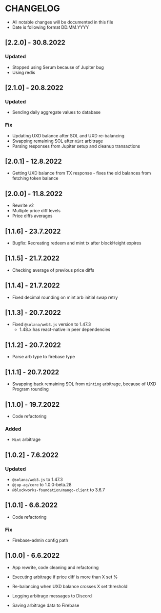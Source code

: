# CHANGELOG

- All notable changes will be documented in this file
- Date is following format DD.MM.YYYY

## [2.2.0] - 30.8.2022

### Updated

- Stopped using Serum because of Jupiter bug
- Using redis

## [2.1.0] - 20.8.2022

### Updated

- Sending daily aggregate values to database

### Fix

- Updating UXD balance after SOL and UXD re-balancing
- Swapping remaining SOL after `mint` arbitrage
- Parsing responses from Jupiter setup and cleanup transactions


## [2.0.1] - 12.8.2022

- Getting UXD balance from TX response - fixes the old balances from fetching token balance

## [2.0.0] - 11.8.2022

- Rewrite v2
- Multiple price diff levels
- Price diffs averages

## [1.1.6] - 23.7.2022

- Bugfix: Recreating redeem and mint tx after blockHeight expires

## [1.1.5] - 21.7.2022

- Checking average of previous price diffs

## [1.1.4] - 21.7.2022

- Fixed decimal rounding on mint arb initial swap retry

## [1.1.3] - 20.7.2022

- Fixed `@solana/web3.js` version to 1.47.3
  - 1.48.x has react-native in peer dependencies

## [1.1.2] - 20.7.2022

- Parse arb type to firebase type

## [1.1.1] - 20.7.2022

- Swapping back remaining SOL from `minting` arbitrage, because of UXD Program rounding

## [1.1.0] - 19.7.2022

- Code refactoring

### Added

- `Mint` arbitrage

## [1.0.2] - 7.6.2022

### Updated

- `@solana/web3.js` to 1.47.3
- `@jup-ag/core` to 1.0.0-beta.28
- `@blockworks-foundation/mango-client` to 3.6.7

## [1.0.1] - 6.6.2022

- Code refactoring

### Fix

- Firebase-admin config path

## [1.0.0] - 6.6.2022

- App rewrite, code cleaning and refactoring

- Executing arbitrage if price diff is more than X set %
- Re-balancing when UXD balance crosses X set threshold
- Logging arbitrage messages to Discord
- Saving arbitrage data to Firebase